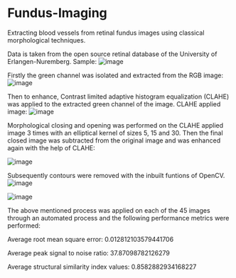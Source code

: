 # Fundus-Imaging
Extracting blood vessels from retinal fundus images using classical morphological techniques.

Data is taken from the open source retinal database of the University of Erlangen-Nuremberg. 
Sample: 
![image](https://user-images.githubusercontent.com/53914842/140279666-58740fc9-1f41-4a73-be95-4e44608132be.png)


Firstly the green channel was isolated and extracted from the RGB image:
![image](https://user-images.githubusercontent.com/53914842/140279744-d3194c21-0605-4880-94db-4ab0bc6ca000.png)

Then to enhance, Contrast limited adaptive histogram equalization (CLAHE) was applied to the extracted green channel of the image. 
CLAHE applied image:
![image](https://user-images.githubusercontent.com/53914842/140279789-19342d13-afb1-4b10-afe0-6aee34437ffc.png)

Morphological closing and opening was performed on the CLAHE applied image 3 times with an elliptical kernel of sizes 5, 15 and 30. Then the final closed image was subtracted from the original image and was enhanced again with the help of CLAHE:

![image](https://user-images.githubusercontent.com/53914842/140279823-1b9426c9-4f6e-4f91-8b78-036e6b43d54b.png)


Subsequently contours were removed with the inbuilt funtions of OpenCV. 
![image](https://user-images.githubusercontent.com/53914842/140279873-4adf7981-f5ae-48eb-9424-bba1f8d3e6b1.png)

![image](https://user-images.githubusercontent.com/53914842/140279934-b236b1bf-26ae-4cba-8b55-335f3d91dc69.png)


The above mentioned process was applied on each of the 45 images through an automated process and the following performance metrics were performed:

Average root mean square error: 0.012812103579441706 

Average peak signal to noise ratio: 37.87098782126279

Average structural similarity index values: 0.8582882934168227

